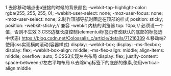 1.去除移动端点击a链接的时候的背景颜色
    -webkit-tap-highlight-color: rgba(255, 255, 255, 0);
    -webkit-user-select: none;
    -moz-user-focus: none;
    -moz-user-select: none;
2.制作顶部导航时固定在顶部的样式
    position: sticky;
    position: -webkit-sticky;// 兼容 -webkit 内核的浏览器
    top: 10px;// 必须设一个值，否则不生效
3.CSS边框长度控制(elementui标签页修改默认的底部的标签选中状态)
    https://blog.csdn.net/Colossalis_c/article/details/71216339
4.移动端?使用css实现横向滚动(容器样式)
    display: -webkit-box;
    display: -ms-flexbox;
    display: flex;
    -webkit-box-align: middle;
    -ms-flex-align: middle;
    align-items: middle;
    overflow: auto;
5.CSS3实现左右布局
    display: flex;
    justify-content: space-between;//左右平均布局
6.去除img标签下的底部的像素,使用vertical-align:middle
    

    